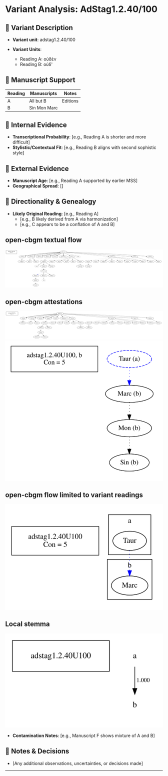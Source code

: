 # Variant Analysis: AdStag1.2.40/100

## 📌 Variant Description
- **Variant unit**: adstag1.2.40/100

- **Variant Units**: 
  - Reading A: οὐδὲν
  - Reading B: οὐδ'

## 🧬 Manuscript Support
| Reading | Manuscripts | Notes |
|--------|-------------|-------|
| A      | All but B | Editions |
| B      | Sin Mon Marc |  |

## 🧠 Internal Evidence
- **Transcriptional Probability**: [e.g., Reading A is shorter and more difficult]
- **Stylistic/Contextual Fit**: [e.g., Reading B aligns with second sophistic style]

## 🧭 External Evidence
- **Manuscript Age**: [e.g., Reading A supported by earlier MSS]
- **Geographical Spread**: []

## 🔄 Directionality & Genealogy
- **Likely Original Reading**: [e.g., Reading A]
  - [e.g., B likely derived from A via harmonization]
  - [e.g., C appears to be a conflation of A and B]
## open-cbgm textual flow ##
![adstag1.2.40U100](flow/adstag1.2.40U100-textual-flow.svg "adstag1.2.40U100")
## open-cbgm attestations ##
![adstag1.2.40U100Ra](attestations/adstag1.2.40U100Ra-coherence-attestations.svg "adstag1.2.40U100Ra")
![adstag1.2.40U100Rb](attestations/adstag1.2.40U100Rb-coherence-attestations.svg "adstag1.2.40U100Rb")
## open-cbgm flow limited to variant readings ##
![adstag1.2.40U100](variants/adstag1.2.40U100-coherence-variants.svg "adstag1.2.40U100")
## Local stemma ##
![adstag1.2.40U100](local/adstag1.2.40U100-local-stemma.svg "adstag1.2.40U100")

- **Contamination Notes**: [e.g., Manuscript F shows mixture of A and B]

## 📝 Notes & Decisions
- [Any additional observations, uncertainties, or decisions made]

---